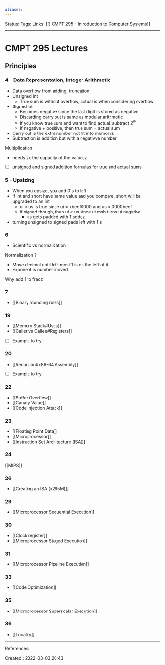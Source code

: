 ```yaml
---
aliases:
---
```

Status:
Tags:
Links: [[) CMPT 295 - Introduction to Computer Systems]]
___

# CMPT 295 Lectures

## Principles

### 4 - Data Representation, Integer Arithmetic
- Data overflow from adding, truncation
- Unsigned int
	- True sum is without overflow, actual is when considering overflow
- Signed int
	- Becomes negative since the last digit is stored as negative
	- Discarding carry out is same as modular arithmetic
	- If you know true sum and want to find actual, subtract $2^w$
	- If negative + positive, then true sum = actual sum
- Carry out is the extra number not fit into memoryz
- Subtraction is addition but with a negativve number

Multiplication
- needs 2x the capacity of the valuesz

- [ ] unsigned and signed addition formulas for true and actual sums

### 5 - Upsizing
- When you upsize, you add 0's to left
- If int and short have same value and you compare, short will be upgraded to an int
	- ui > us is true since ui = xbeef0000 and us = 0000beef
	- if signed though, then ui < us since ui msb turns ui negative
		- us gets padded with 1'sdddz
- turning unsigned to signed pads left with 1's

### 6
- Scientific vs normalization

Normalization
?
- Move decimal until left-most 1 is on the left of it
- Exponent is number moved

Why add 1 to fracz

### 7
- [[Binary rounding rules]]

### 19
- [[Memory Stack#Uses]]
- [[Caller vs Callee#Registers]]
- [ ] Example to try

### 20
- [[Recursion#x86-64 Assembly]]
- [ ] Example to try

### 22
- [[Buffer Overflow]]
- [[Canary Value]]
- [[Code Injection Attack]]

### 23
- [[Floating Point Data]]
- [[Microprocessor]]
- [[Instruction Set Architecture (ISA)]]

### 24
[[MIPS]]

### 26
- [[Creating an ISA (x295M)]]

### 29
- [[Microprocessor Sequential Execution]]

### 30
- [[Clock register]]
- [[Microprocessor Staged Execution]]

### 31
- [[Microprocessor Pipeline Execution]]

### 33
- [[Code Optimization]]

### 35
- [[Microprocessor Superscalar Execution]]

### 36
- [[Locality]]

___
References:

Created:: 2022-03-03 20:43
